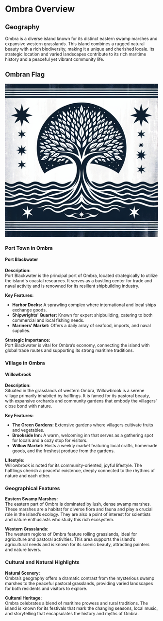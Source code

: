 # Ombra Overview

## Geography

Ombra is a diverse island known for its distinct eastern swamp marshes and expansive western grasslands. This island combines a rugged natural beauty with a rich biodiversity, making it a unique and cherished locale. Its strategic location and varied landscapes contribute to its rich maritime history and a peaceful yet vibrant community life.

## Ombran Flag

![Ombran Flag](assets/ombran-flag.png)

### Port Town in Ombra

#### Port Blackwater

**Description:**  
Port Blackwater is the principal port of Ombra, located strategically to utilize the island's coastal resources. It serves as a bustling center for trade and naval activity and is renowned for its resilient shipbuilding industry.

**Key Features:**
- **Harbor Docks:** A sprawling complex where international and local ships exchange goods.
- **Shipwrights' Quarter:** Known for expert shipbuilding, catering to both commercial and local fishing needs.
- **Mariners' Market:** Offers a daily array of seafood, imports, and naval supplies.

**Strategic Importance:**  
Port Blackwater is vital for Ombra’s economy, connecting the island with global trade routes and supporting its strong maritime traditions.

### Village in Ombra

#### Willowbrook

**Description:**  
Situated in the grasslands of western Ombra, Willowbrook is a serene village primarily inhabited by halflings. It is famed for its pastoral beauty, with expansive orchards and community gardens that embody the villagers' close bond with nature.

**Key Features:**
- **The Green Gardens:** Extensive gardens where villagers cultivate fruits and vegetables.
- **Brookside Inn:** A warm, welcoming inn that serves as a gathering spot for locals and a cozy stop for visitors.
- **Willow Market:** Hosts a weekly market featuring local crafts, homemade goods, and the freshest produce from the gardens.

**Lifestyle:**  
Willowbrook is noted for its community-oriented, joyful lifestyle. The halflings cherish a peaceful existence, deeply connected to the rhythms of nature and each other.

### Geographical Features

**Eastern Swamp Marshes:**  
The eastern part of Ombra is dominated by lush, dense swamp marshes. These marshes are a habitat for diverse flora and fauna and play a crucial role in the island’s ecology. They are also a point of interest for scientists and nature enthusiasts who study this rich ecosystem.

**Western Grasslands:**  
The western regions of Ombra feature rolling grasslands, ideal for agriculture and pastoral activities. This area supports the island’s agricultural needs and is known for its scenic beauty, attracting painters and nature lovers.

### Cultural and Natural Highlights

**Natural Scenery:**  
Ombra’s geography offers a dramatic contrast from the mysterious swamp marshes to the peaceful pastoral grasslands, providing varied landscapes for both residents and visitors to explore.

**Cultural Heritage:**  
Ombra celebrates a blend of maritime prowess and rural traditions. The island is known for its festivals that mark the changing seasons, local music, and storytelling that encapsulates the history and myths of Ombra.

